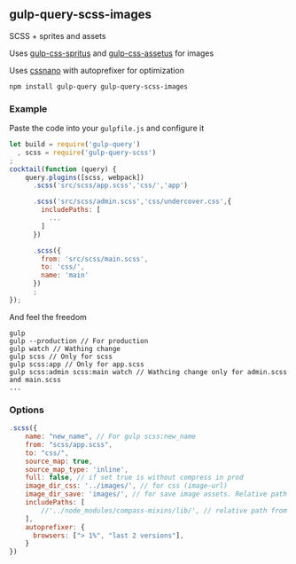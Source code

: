 ## gulp-query-scss-images
SCSS + sprites and assets

Uses [gulp-css-spritus](https://github.com/nurieff/gulp-css-spritus) and 
[gulp-css-assetus](https://github.com/nurieff/gulp-css-assetus) for images

Uses [cssnano](http://cssnano.co/) with autoprefixer for optimization
```
npm install gulp-query gulp-query-scss-images
```

### Example
Paste the code into your `gulpfile.js` and configure it
```javascript
let build = require('gulp-query')
  , scss = require('gulp-query-scss')
;
cocktail(function (query) {
    query.plugins([scss, webpack])
      .scss('src/scss/app.scss','css/','app')

      .scss('src/scss/admin.scss','css/undercover.css',{
        includePaths: [
          ...
        ]
      })

      .scss({
        from: 'src/scss/main.scss',
        to: 'css/',
        name: 'main'
      })
      ;
});
```
And feel the freedom
```
gulp
gulp --production // For production
gulp watch // Wathing change
gulp scss // Only for scss
gulp scss:app // Only for app.scss
gulp scss:admin scss:main watch // Wathcing change only for admin.scss and main.scss
...
```

### Options
```javascript
.scss({
    name: "new_name", // For gulp scss:new_name 
    from: "scss/app.scss",
    to: "css/",
    source_map: true,
    source_map_type: 'inline',
    full: false, // if set true is without compress in prod
    image_dir_css: '../images/', // for css (image-url) 
    image_dir_save: 'images/', // for save image assets. Relative path from gulpfile.js 
    includePaths: [
        //'../node_modules/compass-mixins/lib/', // relative path from gulpfile.js 
    ],
    autoprefixer: {
      browsers: ["> 1%", "last 2 versions"],
    }
})
```